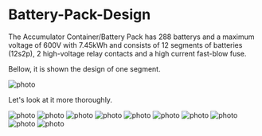 # Battery-Pack-Design

The Accumulator Container/Battery Pack has 288 batterys and a maximum voltage of 600V with 7.45kWh and consists of 12 segments of batteries (12s2p), 2 high-voltage relay contacts and a high current fast-blow fuse.

Bellow, it is shown the design of one segment.

![photo](Screenshots/Screenshot_1.png)

Let's look at it more thoroughly.

![photo](Screenshots/Screenshot_2.png)
![photo](Screenshots/Screenshot_3.png)
![photo](Screenshots/Screenshot_4.png)
![photo](Screenshots/Screenshot_5.png)
![photo](Screenshots/Screenshot_6.png)
![photo](Screenshots/Screenshot_7.png)
![photo](Screenshots/Screenshot_8.png)
![photo](Screenshots/Screenshot_9.png)
![photo](Screenshots/Screenshot_10.png)
![photo](Screenshots/Screenshot_11.png)
